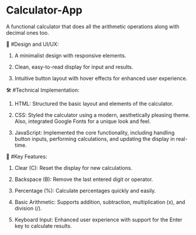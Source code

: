 # Calculator-App
A functional calculator that does all the arithmetic operations along with decimal ones too.

🎨 #Design and UI/UX:



1. A minimalist design with responsive elements.

2. Clean, easy-to-read display for input and results.

3. Intuitive button layout with hover effects for enhanced user experience.



🛠 #Technical Implementation:



1. HTML: Structured the basic layout and elements of the calculator.

2. CSS: Styled the calculator using a modern, aesthetically pleasing theme. Also, integrated Google Fonts for a unique look and feel.

3. JavaScript: Implemented the core functionality, including handling button inputs, performing calculations, and updating the display in real-time.



🔧 #Key Features:



1. Clear (C): Reset the display for new calculations.

2. Backspace (B): Remove the last entered digit or operator.

3. Percentage (%): Calculate percentages quickly and easily.

4. Basic Arithmetic: Supports addition, subtraction, multiplication (x), and division (/).

5. Keyboard Input: Enhanced user experience with support for the Enter key to calculate results.
